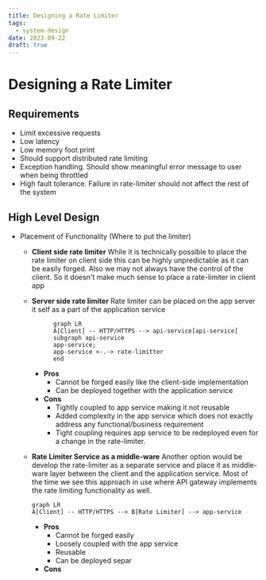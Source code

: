 ```yaml
---
title: Designing a Rate Limiter
tags:
  - system-design
date: 2023-09-22
draft: true
---
```


# Designing a Rate Limiter

## Requirements

- Limit excessive requests
- Low latency
- Low memory foot print
- Should support distributed rate limiting
- Exception handling. Should show meaningful error message to user when being throttled
- High fault tolerance. Failure in rate-limiter should not affect the rest of the system

## High Level Design

- Placement of Functionality (Where to put the limiter)
    - **Client side rate limiter**
      While it is technically possible to place the rate limiter on client side this can be highly unpredictable as it can be easily forged. Also we may not always have the control of the client. So it doesn't make much sense to place a rate-limiter in client app
    - **Server side rate limiter**
      Rate limiter can be placed on the app server it self as a part of the application service
        ```mermaid
              graph LR
              A[Client] -- HTTP/HTTPS --> api-service[api-service]
              subgraph api-service
              app-service; 
              app-service <-.-> rate-limitter
              end
        ```
        - **Pros**
            - Cannot be forged easily like the client-side implementation
            - Can be deployed together with the application service
        - **Cons**
            - Tightly coupled to app service making it not reusable
            - Added complexity in the app service which does not exactly address any functional/business requirement
            - Tight coupling requires app service to be redeployed even for a change in the rate-limiter.
    - **Rate Limiter Service as a middle-ware**
      Another option would be develop the rate-limiter as a separate service and place it as middle-ware layer between the client and the application service. Most of the time we see this approach in use where API gateway implements the rate limiting functionality as well.
      
      ```mermaid
      graph LR
      A[Client] -- HTTP/HTTPS --> B[Rate Limiter] --> app-service
      ```
      - **Pros**
          - Cannot be forged easily
          - Loosely coupled with the app service
          - Reusable
          - Can be deployed separ
      - **Cons**
